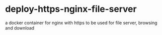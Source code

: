 # deploy-https-nginx-file-server
a docker container for nginx with https to be used for file server, browsing and download
